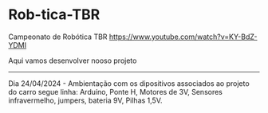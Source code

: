 # Rob-tica-TBR
Campeonato de Robótica TBR
https://www.youtube.com/watch?v=KY-BdZ-YDMI 

Aqui vamos desenvolver nooso projeto
_________________________________________________
Dia 24/04/2024 - Ambientação com os dipositivos associados ao projeto do carro segue linha: Arduíno, Ponte H, Motores de 3V, Sensores infravermelho, jumpers, bateria 9V, Pilhas 1,5V.
